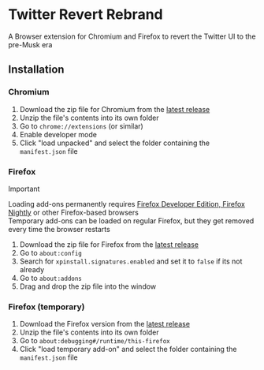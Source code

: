 # Twitter Revert Rebrand

A Browser extension for Chromium and Firefox to revert the Twitter UI to the pre-Musk era

## Installation

### Chromium

1. Download the zip file for Chromium from the [latest release](https://github.com/exieneko/twitter-revert-rebrand/releases/latest)
2. Unzip the file's contents into its own folder
3. Go to `chrome://extensions` (or similar)
4. Enable developer mode
5. Click "load unpacked" and select the folder containing the `manifest.json` file

### Firefox

> [!IMPORTANT]
> Loading add-ons permanently requires [Firefox Developer Edition, Firefox Nightly](https://www.mozilla.org/firefox/channel/desktop) or other Firefox-based browsers\
> Temporary add-ons can be loaded on regular Firefox, but they get removed every time the browser restarts

1. Download the zip file for Firefox from the [latest release](https://github.com/exieneko/twitter-revert-rebrand/releases/latest)
2. Go to `about:config`
3. Search for `xpinstall.signatures.enabled` and set it to `false` if its not already
4. Go to `about:addons`
5. Drag and drop the zip file into the window

### Firefox (temporary)

1. Download the Firefox version from the [latest release](https://github.com/exieneko/twitter-revert-rebrand/releases/latest)
2. Unzip the file's contents into its own folder
3. Go to `about:debugging#/runtime/this-firefox`
4. Click "load temporary add-on" and select the folder containing the `manifest.json` file
